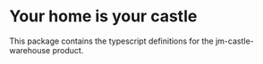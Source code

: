 # Your home is your castle

This package contains the typescript definitions for the jm-castle-warehouse product.
